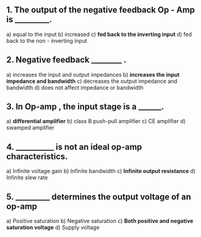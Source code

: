 
## 1. The output of the negative feedback Op - Amp is _________.

 a) equal to the input
 b) increased
 c) **fed back to the inverting input**
 d) fed back to the non - inverting input

## 2. Negative feedback ________ .

 a) increases the input and output impedances
 b) **increases the input impedance and bandwidth**
 c) decreases the output impedance and bandwidth
 d) does not affect impedance or bandwidth

## 3. In Op-amp , the input stage is a ______.

 a) **differential amplifier**
 b) class B push-pull amplifier
 c) CE amplifier
 d) swamped amplifier

## 4. __________ is not an ideal op-amp characteristics.

 a) Infinite voltage gain
 b) Infinite bandwidth
 c) **Infinite output resistance**
 d) Infinite slew rate

## 5. _________ determines the output voltage of an op-amp

 a) Positive saturation
 b) Negative saturation
 c) **Both positive and negative saturation voltage**
 d) Supply voltage
